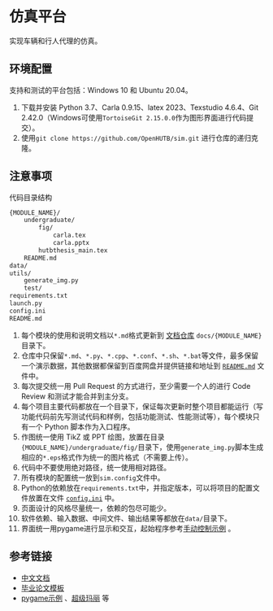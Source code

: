 # 仿真平台
实现车辆和行人代理的仿真。

## 环境配置
支持和测试的平台包括：Windows 10 和 Ubuntu 20.04。
1. 下载并安装 Python 3.7、Carla 0.9.15、latex 2023、Texstudio 4.6.4、Git 2.42.0（Windows可使用`TortoiseGit 2.15.0.0`作为图形界面进行代码提交）。
2. 使用`git clone https://github.com/OpenHUTB/sim.git` 进行仓库的递归克隆。

## 注意事项
代码目录结构
```dtd
{MODULE_NAME}/
    undergraduate/
        fig/
            carla.tex
            carla.pptx
        hutbthesis_main.tex
    README.md
data/
utils/
    generate_img.py
    test/
requirements.txt
launch.py
config.ini
README.md
```
1. 每个模块的使用和说明文档以`*.md`格式更新到 [文档仓库](https://github.com/OpenHUTB/carla_doc) `docs/{MODULE_NAME}`目录下。
2. 仓库中只保留`*.md`、`*.py`、`*.cpp`、`*.conf`、`*.sh`、`*.bat`等文件，最多保留一个演示数据，其他数据都保留到百度网盘并提供链接和地址到 [`README.md`](https://github.com/OpenHUTB/sim/blob/master/README.md) 文件中。
3. 每次提交统一用 Pull Request 的方式进行，至少需要一个人的进行 Code Review 和测试才能合并到主分支。
4. 每个项目主要代码都放在一个目录下，保证每次更新时整个项目都能运行（写功能代码前先写测试代码和样例，包括功能测试、性能测试等），每个模块只有一个 Python 脚本作为入口程序。
5. 作图统一使用 TikZ 或 PPT 绘图，放置在目录`{MODULE_NAME}/undergraduate/fig/`目录下，使用`generate_img.py`脚本生成相应的`*.eps`格式作为统一的图片格式（不需要上传）。
6. 代码中不要使用绝对路径，统一使用相对路径。
7. 所有模块的配置统一放到`sim.config`文件中。
8. Python的依赖放在`requirements.txt`中，并指定版本，可以将项目的配置文件放置在文件 [`config.ini`](https://github.com/OpenHUTB/sim/blob/master/config.ini) 中。
9. 页面设计的风格尽量统一，依赖的包尽可能少。
10. 软件依赖、输入数据、中间文件、输出结果等都放在`data/`目录下。
11. 界面统一用pygame进行显示和交互，起始程序参考[手动控制示例](https://github.com/OpenHUTB/carla_doc/blob/master/src/examples/manual_control.py) 。


## 参考链接

- [中文文档](https://openhutb.github.io/carla_doc/)
- [毕业论文模板](https://github.com/OpenHUTB/undergraduate)
- [pygame示例](https://github.com/guliang21/pygame) 、[超级玛丽](https://github.com/mx0c/super-mario-python) 等
